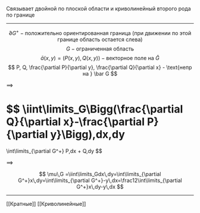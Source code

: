 Связывает двойной по плоской области и криволинейный второго рода по границе

---
$$
\partial G^+ - \text{положительно ориентированная граница (при движении по этой границе область остается слева)}
$$
$$
G - \text{ограниченная область}
$$
$$
\bar a(x,y) = \big(P(x,y), Q(x,y)\big) - \text{векторное поле на } \bar G
$$
$$
P, Q, \frac{\partial P}{\partial y}, \frac{\partial Q}{\partial x} - \text{непр на } \bar G
$$

$\implies$

$$
\iint\limits_G\Bigg(\frac{\partial Q}{\partial x}-\frac{\partial P}{\partial y}\Bigg)\,dx\,dy
=
\int\limits_{\partial G^+} P\,dx + Q\,dy
$$

$\implies$

$$
\mu\,G =\iint\limits_Gdx\,dy=\int\limits_{\partial G^+}x\,dy=\int\limits_{\partial G^+}-y\,dx=\frac12\int\limits_{\partial G^+}x\,dy-y\,dx
$$

---

[[Кратные]]
[[Криволинейные]]